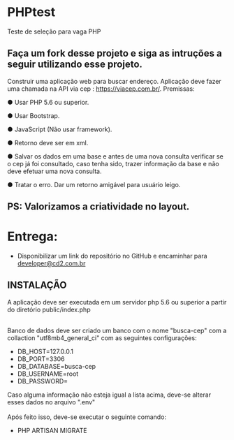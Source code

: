 # PHPtest

Teste de seleção para vaga PHP

## Faça um fork desse projeto e siga as intruções a seguir utilizando esse projeto.

Construir uma aplicação web para buscar endereço. Aplicação deve fazer uma chamada na API via cep : https://viacep.com.br/.
Premissas:

  ● Usar PHP 5.6 ou superior.
  
  ● Usar Bootstrap.
  
  ● JavaScript (Não usar framework).
  
  ● Retorno deve ser em xml.
  
  ● Salvar os dados em uma base e antes de uma nova consulta verificar se o cep já foi consultado, caso tenha sido, trazer    informação da base e não deve efetuar uma nova consulta.
  
  ● Tratar o erro. Dar um retorno amigável para usuário leigo.
  
  
## PS: Valorizamos a criatividade no layout.

# Entrega: 
 * Disponibilizar um link do repositório no GitHub e encaminhar para developer@cd2.com.br

## INSTALAÇÃO

A aplicação deve ser executada em um servidor php 5.6 ou superior a partir do diretório public/index.php<br><br>

Banco de dados deve ser criado um banco com o nome "busca-cep" com a collaction "utf8mb4_general_ci" com as seguintes configurações:<br>
<ul>
<li>DB_HOST=127.0.0.1</li>
<li>DB_PORT=3306</li>
<li>DB_DATABASE=busca-cep</li>
<li>DB_USERNAME=root</li>
<li>DB_PASSWORD=</li>
</ul>
Caso alguma informação não esteja igual a lista acima, deve-se alterar esses dados no arquivo ".env"<br><br>
Após feito isso, deve-se executar o seguinte comando:<br>
<ul>
    <li>PHP ARTISAN MIGRATE</li>
</ul>
